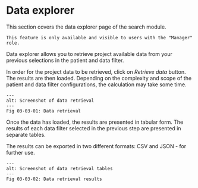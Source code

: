 # Data explorer

This section covers the data explorer page of the search module.

```{important}
This feature is only available and visible to users with the "Manager" role.
```

Data explorer allows you to retrieve project available data from your previous selections in the patient and data filter.

In order for the project data to be retrieved, click on *Retrieve data* button. The results are then loaded. Depending on the complexity and scope of the patient and data filter configurations, the calculation may take some time.

```{figure} images/data_retrieval.jpg
---
alt: Screenshot of data retrieval
---
Fig 03-03-01: Data retrieval
```


Once the data has loaded, the results are presented in tabular form. The results of each data filter selected in the previous step are presented in separate tables.

The results can be exported in two different formats: CSV and JSON - for further use.


```{figure} images/data_retrieval_table.jpg
---
alt: Screenshot of data retrieval tables
---
Fig 03-03-02: Data retrieval results
```

